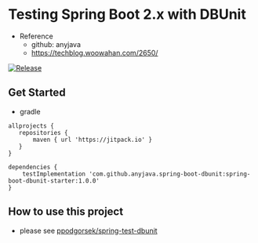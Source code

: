 # Testing Spring Boot 2.x with DBUnit

- Reference
   - github: anyjava
   - https://techblog.woowahan.com/2650/

[![Release](https://jitpack.io/v/anyjava/spring-boot-dbunit.svg)](https://jitpack.io/#anyjava/spring-boot-dbunit)


## Get Started

* gradle
```$groovy
allprojects {
   repositories {
       maven { url 'https://jitpack.io' }
   } 
}

dependencies {
    testImplementation 'com.github.anyjava.spring-boot-dbunit:spring-boot-dbunit-starter:1.0.0'
}
```

## How to use this project

* please see [ppodgorsek/spring-test-dbunit](https://github.com/ppodgorsek/spring-test-dbunit)
